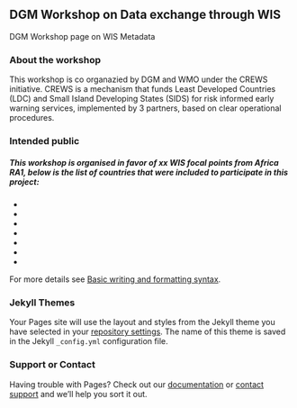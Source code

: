 ## DGM Workshop on Data exchange through WIS

DGM Workshop page on WIS Metadata

### About the workshop

This workshop is co organazied by DGM and WMO under the CREWS initiative.
CREWS is a mechanism that funds Least Developed Countries (LDC) and Small Island Developing States (SIDS) for risk informed early warning services, implemented by 3 partners, based on clear operational procedures.

### Intended public
##### This workshop is organised in favor of xx WIS focal points from Africa RA1, below is the list of countries that were included to participate in this project:
-
-
-
-
-
-
-


For more details see [Basic writing and formatting syntax](https://docs.github.com/en/github/writing-on-github/getting-started-with-writing-and-formatting-on-github/basic-writing-and-formatting-syntax).

### Jekyll Themes

Your Pages site will use the layout and styles from the Jekyll theme you have selected in your [repository settings](https://github.com/ussof/dgm-wis-crews/settings/pages). The name of this theme is saved in the Jekyll `_config.yml` configuration file.

### Support or Contact

Having trouble with Pages? Check out our [documentation](https://docs.github.com/categories/github-pages-basics/) or [contact support](https://support.github.com/contact) and we’ll help you sort it out.
